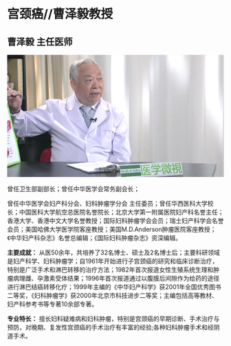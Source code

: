 # 宫颈癌//曹泽毅教授

## 曹泽毅 主任医师

![1678366198540](image/c01_36/1678366198540.png)


曾任卫生部副部长；曾任中华医学会常务副会长；

曾任中华医学会妇产科分会、妇科肿瘤学分会 主任委员；曾任华西医科大学校长；中国医科大学航空总医院名誉院长；北京大学第一附属医院妇产科名誉主任；香港大学、香港中文大学名誉教授；国际妇科肿瘤学会会员；瑞士妇产科学会名誉会员；美国哈佛大学医学院客座教授；美国M.D.Anderson肿瘤医院客座教授；《中华妇产科杂志》名誉总编辑；《国际妇科肿瘤杂志》资深编辑。


**主要成就：** 从医50余年，共培养了32名博士、硕士及2名博士后；主要科研领域是妇产科学、妇科肿瘤学；自1961年开始进行子宫颈癌的研究和临床诊断治疗，特别是广泛手术和淋巴转移的治疗方法；1982年首次报道女性生殖系统生理和肿瘤病理雌、孕激素受体结果；1996年首次报道通过以腹膜后间隙作为给药的途径进行淋巴结癌转移化疗；1999年主编的《中华妇产科学》获2001年全国优秀图书二等奖，《妇科肿瘤学》获2000年北京市科技进步二等奖；主编包括高等教材、妇产科参考书等专著10余部专著。


**专业特长：** 擅长妇科疑难病和妇科肿瘤，特别是宫颈癌的早期诊断、手术治疗与预防，对晚期、复发性宫颈癌的手术治疗有丰富的经验;各种妇科肿瘤手术和经阴道手术。
